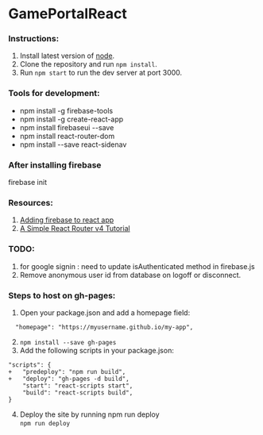 # GamePortalReact

### Instructions:
1. Install latest version of [node](https://nodejs.org/en/).
2. Clone the repository and run `npm install`.
3. Run `npm start` to run the dev server at port 3000.

### Tools for development:
- npm install -g firebase-tools  
- npm install -g create-react-app
- npm install firebaseui --save
- npm install react-router-dom
- npm install --save react-sidenav

### After installing firebase  
firebase init

### Resources:
1. [Adding firebase to react app](https://www.codementor.io/yurio/all-you-need-is-react-firebase-4v7g9p4kf)
2. [A Simple React Router v4 Tutorial](https://medium.com/@pshrmn/a-simple-react-router-v4-tutorial-7f23ff27adf)

### TODO:
1. for google signin : need to update isAuthenticated method in firebase.js
2. Remove anonymous user id from database on logoff or disconnect.

### Steps to host on gh-pages:
1. Open your package.json and add a homepage field:
```
  "homepage": "https://myusername.github.io/my-app",
```
2. `npm install --save gh-pages`
3. Add the following scripts in your package.json:
```
"scripts": {
+   "predeploy": "npm run build",
+   "deploy": "gh-pages -d build",
    "start": "react-scripts start",
    "build": "react-scripts build",
}
```
4. Deploy the site by running npm run deploy  
`npm run deploy`
